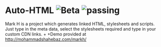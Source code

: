  # Auto-HTML ![Beta](https://img.shields.io/jenkins/t/https/jenkins.qa.ubuntu.com/precise-desktop-amd64_default.svg) ![passing](https://img.shields.io/teamcity/codebetter/bt428.svg)
  Mark H is a project which generates linked HTML, stylesheets and scripts. Just type in the meta data, select the stylesheets required and type in your custom CDN links.
 +
 +Demo provided at http://mohammadshahebaz.com/markh/
